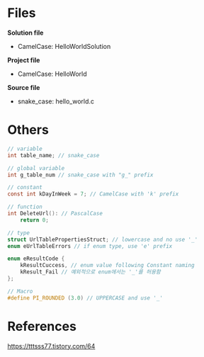 # Files
**Solution file**  
* CamelCase: HelloWorldSolution

**Project file**  
* CamelCase: HelloWorld

**Source file**  
* snake_case: hello_world.c


# Others
```C
// variable
int table_name; // snake_case

// global variable
int g_table_num // snake_case with "g_" prefix

// constant
const int kDayInWeek = 7; // CamelCase with 'k' prefix

// function
int DeleteUrl(): // PascalCase
    return 0;

// type
struct UrlTablePropertiesStruct; // lowercase and no use '_'
enum eUrlTableErrors // if enum type, use 'e' prefix

enum eResultCode {
    kResultCuccess, // enum value following Constant naming
    kResult_Fail // 예외적으로 enum에서는 '_'를 허용함
};

// Macro
#define PI_ROUNDED (3.0) // UPPERCASE and use '_'
```


# References
https://tttsss77.tistory.com/64
